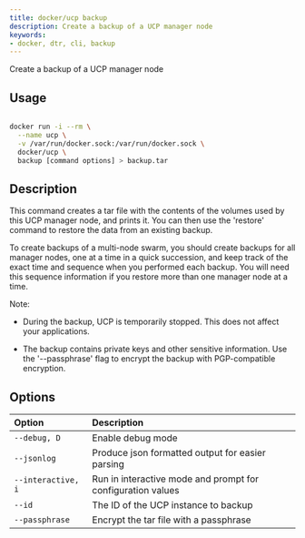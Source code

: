 ```yaml
---
title: docker/ucp backup
description: Create a backup of a UCP manager node
keywords:
- docker, dtr, cli, backup
---
```


Create a backup of a UCP manager node

## Usage

```bash

docker run -i --rm \
  --name ucp \
  -v /var/run/docker.sock:/var/run/docker.sock \
  docker/ucp \
  backup [command options] > backup.tar

```

## Description

This command creates a tar file with the contents of the volumes used by
this UCP manager node, and prints it. You can then use the 'restore' command to
restore the data from an existing backup.

To create backups of a multi-node swarm, you should create backups for all manager
nodes, one at a time in a quick succession, and keep track of the exact time and
sequence when you performed each backup. You will need this sequence information
if you restore more than one manager node at a time.

Note:

* During the backup, UCP is temporarily stopped. This does not affect your
  applications.

* The backup contains private keys and other sensitive information. Use the
  '--passphrase' flag to encrypt the backup with PGP-compatible encryption.


## Options

| Option                    | Description                |
|:--------------------------|:---------------------------|
|`--debug, D`|Enable debug mode|
|`--jsonlog`|Produce json formatted output for easier parsing|
|`--interactive, i`|Run in interactive mode and prompt for configuration values|
|`--id`|The ID of the UCP instance to backup|
|`--passphrase`|Encrypt the tar file with a passphrase|
